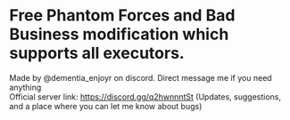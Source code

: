 # Free Phantom Forces and Bad Business modification which supports all executors.

Made by @dementia_enjoyr on discord. Direct message me if you need anything <br/>
Official server link: https://discord.gg/q2hwnnntSt (Updates, suggestions, and a place where you can let me know about bugs)
